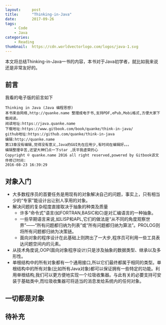 ```yaml
---
layout:     post
title:      "Thinking-in-Java"
date:       2017-09-26
tags:
    - Code
    - Java
categories:
    - Reading
thumbnail:  https://cdn.worldvectorlogo.com/logos/java-1.svg
---
```


本文将总结Thinking-in-Java一书的内容，本书对于Java初学者，就比如我来说还是非常友好的。

<!--more-->

## 前言
我看的电子版的前言如下
```
Thinking in Java (Java 编程思想)
本书来自网络,http://quanke.name 整理成电子书,支持PDF,ePub,Mobi格式,方便大家下载阅读。
阅读地址:https://java.quanke.name
下载地址:https://www.gitbook.com/book/quanke/think-in-java/
github地址:https://github.com/quanke/think-in-java
编辑:http://quanke.name
第13章没有编辑,觉得没有意义,Java的GUI先在应用少,有时间在编辑好。。。
编辑整理辛苦,还望大神们点一下star ,抚平我虚荣的心
Copyright © quanke.name 2016 all right reserved,powered by Gitbook该文件修订时间:
2016-08-23 16:39:29
```

## 对象入门
+ 大多数程序员的首要任务是用现有的对象解决自己的问题，事实上，只有相当少的“专家”能设计出让别人享用的对象。
+ 解决问题的复杂程度直接取决于抽象的种类及质量
  + 许多“命令式”语言(如FORTRAN,BASIC和C)是对汇编语言的一种抽象。
  + 一些早期语言来说,如LISP和APL,它们的做法是“从不同的角度观察世界”——“所有问题都归纳为列表”或“所有问题都归纳为算法”。PROLOG则将所有问题都归纳为决策链。
  + 面向对象的程序设计在此基础上则跨出了一大步,程序员可利用一些工具表达问题空间内的元素。
+ 从技术角度说,OOP(面向对象程序设计)只是涉及抽象的数据类型、继承以及多形性。
+ 单根结构中的所有对象都有一个通用接口,所以它们最终都属于相同的类型。单根结构中的所有对象(比如所有Java对象)都可以保证拥有一些特定的功能。利用单根结构,我们可以更方便地实现一个垃圾收集器。与此有关的必要支持可安装于基础类中,而垃圾收集器可将适当的消息发给系统内的任何对象。

## 一切都是对象

## 待补充
